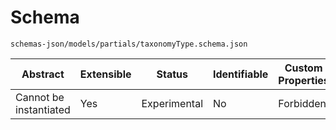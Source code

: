 # Schema

```
schemas-json/models/partials/taxonomyType.schema.json
```

| Abstract               | Extensible | Status       | Identifiable | Custom Properties | Additional Properties | Defined In                                                           |
| ---------------------- | ---------- | ------------ | ------------ | ----------------- | --------------------- | -------------------------------------------------------------------- |
| Cannot be instantiated | Yes        | Experimental | No           | Forbidden         | Permitted             | [models/partials/taxonomyType.schema.json](taxonomyType.schema.json) |
